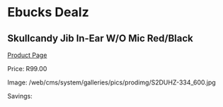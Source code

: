 
# Ebucks Dealz
## Skullcandy Jib In-Ear W/O Mic Red/Black
[Product Page](https://www.ebucks.com/web/shop/productSelected.do?prodId=1061042443&catId=1048640943)

Price: R99.00

Image: /web/cms/system/galleries/pics/prodimg/S2DUHZ-334_600.jpg

Savings: 


	
